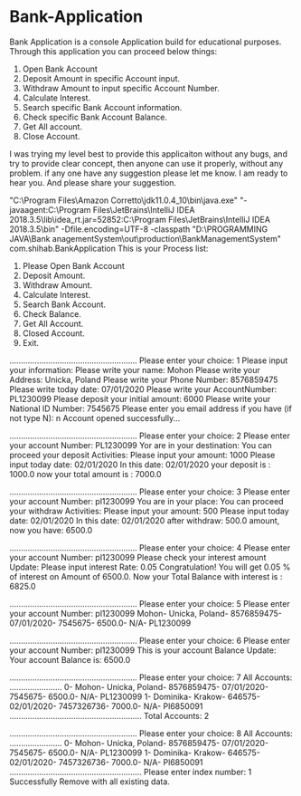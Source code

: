 # Bank-Application
Bank Application is a console Application build for educational purposes. Through this application you can proceed below things:
1. Open Bank Account
2. Deposit Amount in specific Account input.
3. Withdraw Amount to input specific Account Number.
4. Calculate Interest. 
5. Search specific Bank Account information.
6. Check specific Bank Account Balance.
7. Get All account.
8. Close Account.

I was trying my level best to provide this applicaiton without any bugs, and try to provide clear concept, then anyone can use it properly, without any problem.
if any one have any suggestion please let me know. I am ready to hear you. 
And please share your suggestion.



"C:\Program Files\Amazon Corretto\jdk11.0.4_10\bin\java.exe" "-javaagent:C:\Program Files\JetBrains\IntelliJ IDEA 2018.3.5\lib\idea_rt.jar=52852:C:\Program Files\JetBrains\IntelliJ IDEA 2018.3.5\bin" -Dfile.encoding=UTF-8 -classpath "D:\PROGRAMMING JAVA\Bank anagementSystem\out\production\BankManagementSystem" com.shihab.BankApplication
This is your Process list: 
1. Please Open Bank Account
2. Deposit Amount.
3. Withdraw Amount.
4. Calculate Interest.
5. Search Bank Account.
6. Check Balance.
7. Get All Account.
8. Closed Account.
9. Exit.

........................................................
Please enter your choice: 1
Please input your information: 
Please write your name: Mohon
Please write your Address: Unicka, Poland
Please write your Phone Number: 8576859475
Please write today date: 07/01/2020
Please write your AccountNumber: PL1230099
Please deposit your initial amount: 6000
Please write your National ID Number: 7545675
Please enter you email address if you have (if not type N): n
Account opened successfully...

........................................................
Please enter your choice: 2
Please enter your account Number: PL1230099
Yor are in your destination: You can proceed your deposit Activities: 
Please input your amount: 1000
Please input today date: 02/01/2020
In this date: 02/01/2020 your deposit is : 1000.0 now your total amount is : 7000.0


........................................................
Please enter your choice: 3
Please enter your account Number: pl1230099
You are in your place: You can proceed your withdraw Activities: 
Please input your amount: 500
Please input today date: 02/01/2020
In this date: 02/01/2020 after withdraw: 500.0 amount, now you have: 6500.0


........................................................
Please enter your choice: 4
Please enter your account Number: pl1230099
Please check your interest amount Update: 
Please input interest Rate: 0.05
Congratulation! You will get 0.05 % of interest on Amount of 6500.0. Now your Total Balance with interest is : 6825.0


........................................................
Please enter your choice: 5
Please enter your account Number: pl1230099
               Mohon- Unicka, Poland-          8576859475-     07/01/2020-             7545675-         6500.0-                 N/A-      PL1230099


  ........................................................
Please enter your choice: 6
Please enter your account Number: pl1230099
This is your account Balance Update: 
Your account Balance is: 6500.0


........................................................
Please enter your choice: 7
All Accounts: 
.......................
              0-               Mohon- Unicka, Poland-          8576859475-     07/01/2020-             7545675-         6500.0-                 N/A-      PL1230099
              1-            Dominika-         Krakow-              646575-     02/01/2020-          7457326736-         7000.0-                 N/A-      Pl6850091
..........................................................
Total Accounts: 2


........................................................
Please enter your choice: 8
All Accounts: 
.......................
              0-               Mohon- Unicka, Poland-          8576859475-     07/01/2020-             7545675-         6500.0-                 N/A-      PL1230099
              1-            Dominika-         Krakow-              646575-     02/01/2020-          7457326736-         7000.0-                 N/A-      Pl6850091
..........................................................
Please enter index number: 1
Successfully Remove with all existing data.

